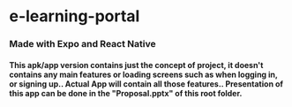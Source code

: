 # e-learning-portal

### Made with Expo and React Native

#### This apk/app version contains just the concept of project, it doesn't contains any main features or loading screens such as when logging in, or signing up.. Actual App will contain all those features.. Presentation of this app can be done in the "Proposal.pptx" of this root folder.
